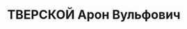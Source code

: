 ---
title: ТВЕРСКОЙ Арон Вульфович
description: "Род. в 1897, Киевская обл., м. Ротмистровка, еврей, член ВКП(б) с 1919\
  \ по 1937. Проживал: г. Харьков, ул. Пушкинская, 49 - 48. Директор Горпищеторга\
  \ \n  Арестован УНКВД по Харьков.обл 10.09.1937. Обв. по ст. 54-7, 8, 11 УК УССР.\
  \ Приговор: ВК ВС СССР, 05.12.1937 – ВМН с конфискацией имущества. Расстрелян 06.12.1937,\
  \ г.Харьков. \n  Реабилитирован ВК ВС СССР 15.03.1957"
---